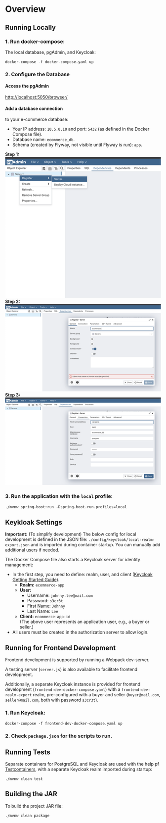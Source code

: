 # Overview

## Running Locally

### 1. Run docker-compose:

The local database, pgAdmin, and Keycloak:

```
docker-compose -f docker-compose.yaml up
```

### 2. Configure the Database

#### Access the pgAdmin
[http://localhost:5050/browser/](http://localhost:5050/browser/)

#### Add a database connection 
to your e-commerce database:

- Your IP address: `10.5.0.10` and port: `5432` (as defined in the Docker Compose file).
- Database name: `ecommerce_db`.
- Schema (created by Flyway, not visible until Flyway is run): `app`.

**Step 1:**
![Step 1](database/1.png)  
**Step 2:**  
![Step 2](database/2.png)  
**Step 3:**  
![Step 3](database/3.png)

### 3. Run the application with the `local` profile:
```
./mvnw spring-boot:run -Dspring-boot.run.profiles=local
```

## Keykloak Settings

**Important:** (To simplify development) The below config for local development is defined in the JSON file: `./config/keycloak/local-realm-export.json` and is imported during container startup. You can manually add additional users if needed.


The Docker Compose file also starts a Keycloak server for identity management:

- In the first step, you need to define: realm, user, and client ([Keycloak Getting Started Guide](https://www.keycloak.org/getting-started/getting-started-docker)).
  - **Realm:** `ecommerce-app`
  - **User:**
    - Username: `johnny.lee@mail.com`
    - Password: `s3cr3t`
    - First Name: `Johnny`
    - Last Name: `Lee`
  - **Client:** `ecommerce-app-id`  
    (The above user represents an application user, e.g., a buyer or seller.)
- All users must be created in the authorization server to allow login.

## Running for Frontend Development
Frontend development is supported by running a Webpack dev-server. 

A testing server (`server.js`) is also available to facilitate frontend development.

Additionally, a separate Keycloak instance is provided for frontend development (`frontend-dev-docker-compose.yaml`) with a `frontend-dev-realm-export` realm, pre-configured with a buyer and seller (`buyer@mail.com`, `seller@mail.com`, both with password `s3cr3t`).

### 1. Run Keycloak:

```
docker-compose -f frontend-dev-docker-compose.yaml up
```

### 2. Check `package.json` for the scripts to run.


## Running Tests
Separate containers for PostgreSQL and Keycloak are used with the help pf [Testcontainers](https://testcontainers.com), with a separate Keycloak realm imported during startup:
```
./mvnw clean test
```

## Building the JAR
To build the project JAR file:
```
./mvnw clean package
```
